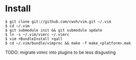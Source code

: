 Install
=======

```
$ git clone git://github.com/cwvh/vim.git ~/.vim
$ cd ~/.vim
$ git submodule init && git submodule update
$ ln -s ~/.vim/vimrc ~/.vimrc
$ vim +BundleInstall +qall
$ cd ~/.vim/bundle/vimproc && make -f make_<platform>.mak
```

TODO: migrate vimrc into plugins to be less disgusting
